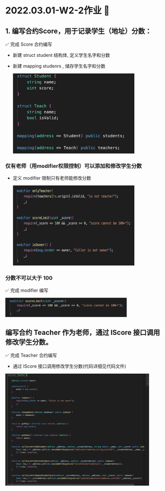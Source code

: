 # 2022.03.01-W2-2作业 📔

## 1. 编写合约Score，⽤于记录学⽣（地址）分数：

✅ 完成 Score 合约编写

* 新建 struct student 结构体, 定义学生名字和分数
* 新建 mapping studenrs , 储存学生名字和分数

    <img style="width:380px;height:250px" src="./2022-03-06-10-57-20.png"  alt="见根目录图片"/>

### 仅有⽼师（⽤modifier权限控制）可以添加和修改学⽣分数

* 定义 modifier 限制只有老师能修改分数

    <img style="width:380px;height:250px" src="./2022-03-07-16-01-52.png"  alt="见根目录图片"/>


### 分数不可以⼤于 100

✅ 完成 modifier 编写

<img style="width:380px;height:60px" src="./2022-03-06-11-02-15.png"  alt="见根目录图片"/>

## 编写合约 Teacher 作为⽼师，通过 IScore 接⼝调⽤修改学⽣分数。

✅ 完成 Teacher 合约编写

* 通过 IScore 接⼝调⽤修改学⽣分数(代码详细见代码文件)

<img style="width:450px;height:350px" src="./2022-03-07-16-03-24.png"  alt="见根目录图片"/>
